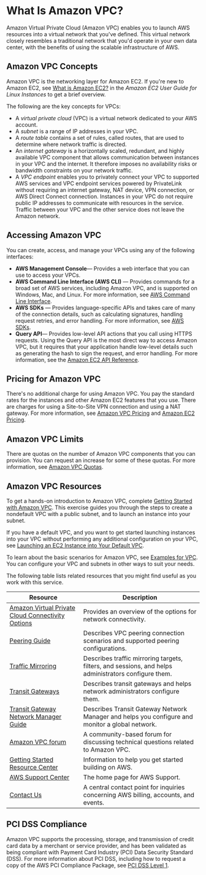 # What Is Amazon VPC?<a name="what-is-amazon-vpc"></a>

Amazon Virtual Private Cloud \(Amazon VPC\) enables you to launch AWS resources into a virtual network that you've defined\. This virtual network closely resembles a traditional network that you'd operate in your own data center, with the benefits of using the scalable infrastructure of AWS\.

## Amazon VPC Concepts<a name="Overview"></a>

Amazon VPC is the networking layer for Amazon EC2\. If you're new to Amazon EC2, see [What is Amazon EC2?](https://docs.aws.amazon.com/AWSEC2/latest/UserGuide/concepts.html) in the *Amazon EC2 User Guide for Linux Instances* to get a brief overview\.

The following are the key concepts for VPCs:
+ A *virtual private cloud* \(VPC\) is a virtual network dedicated to your AWS account\. 
+ A *subnet* is a range of IP addresses in your VPC\. 
+ A *route table* contains a set of rules, called routes, that are used to determine where network traffic is directed\. 
+ An *internet gateway* is a horizontally scaled, redundant, and highly available VPC component that allows communication between instances in your VPC and the internet\. It therefore imposes no availability risks or bandwidth constraints on your network traffic\. 
+ A *VPC endpoint* enables you to privately connect your VPC to supported AWS services and VPC endpoint services powered by PrivateLink without requiring an internet gateway, NAT device, VPN connection, or AWS Direct Connect connection\. Instances in your VPC do not require public IP addresses to communicate with resources in the service\. Traffic between your VPC and the other service does not leave the Amazon network\. 

## Accessing Amazon VPC<a name="VPCInterfaces"></a>

You can create, access, and manage your VPCs using any of the following interfaces:
+ **AWS Management Console**— Provides a web interface that you can use to access your VPCs\.
+ **AWS Command Line Interface \(AWS CLI\)** — Provides commands for a broad set of AWS services, including Amazon VPC, and is supported on Windows, Mac, and Linux\. For more information, see [AWS Command Line Interface](https://aws.amazon.com/cli/)\.
+ **AWS SDKs** — Provides language\-specific APIs and takes care of many of the connection details, such as calculating signatures, handling request retries, and error handling\. For more information, see [AWS SDKs](http://aws.amazon.com/tools/#SDKs)\.
+ **Query API**— Provides low\-level API actions that you call using HTTPS requests\. Using the Query API is the most direct way to access Amazon VPC, but it requires that your application handle low\-level details such as generating the hash to sign the request, and error handling\. For more information, see the [Amazon EC2 API Reference](https://docs.aws.amazon.com/AWSEC2/latest/APIReference/)\.

## Pricing for Amazon VPC<a name="Paying"></a>

There's no additional charge for using Amazon VPC\. You pay the standard rates for the instances and other Amazon EC2 features that you use\. There are charges for using a Site\-to\-Site VPN connection and using a NAT gateway\. For more information, see [Amazon VPC Pricing](https://aws.amazon.com/vpc/pricing/) and [Amazon EC2 Pricing](https://aws.amazon.com/ec2/pricing/)\.

## Amazon VPC Limits<a name="CurrentCapabilities"></a>

There are quotas on the number of Amazon VPC components that you can provision\. You can request an increase for some of these quotas\. For more information, see [Amazon VPC Quotas](amazon-vpc-limits.md)\.

## Amazon VPC Resources<a name="howto"></a>

To get a hands\-on introduction to Amazon VPC, complete [Getting Started with Amazon VPC](vpc-getting-started.md)\. This exercise guides you through the steps to create a nondefault VPC with a public subnet, and to launch an instance into your subnet\.

If you have a default VPC, and you want to get started launching instances into your VPC without performing any additional configuration on your VPC, see [Launching an EC2 Instance into Your Default VPC](default-vpc.md#launching-into)\.

To learn about the basic scenarios for Amazon VPC, see [Examples for VPC](VPC_Scenarios.md)\. You can configure your VPC and subnets in other ways to suit your needs\.

The following table lists related resources that you might find useful as you work with this service\.


|  Resource  |  Description  | 
| --- | --- | 
| [Amazon Virtual Private Cloud Connectivity Options](https://docs.aws.amazon.com/aws-technical-content/latest/aws-vpc-connectivity-options/introduction.html) | Provides an overview of the options for network connectivity\. | 
|  [Peering Guide](https://docs.aws.amazon.com/vpc/latest/peering/what-is-vpc-peering.html)  | Describes VPC peering connection scenarios and supported peering configurations\. | 
|  [Traffic Mirroring](https://docs.aws.amazon.com/vpc/latest/mirroring/what-is-traffic-mirroring.html)  | Describes traffic mirroring targets, filters, and sessions, and helps administrators configure them\. | 
|  [Transit Gateways](https://docs.aws.amazon.com/vpc/latest/tgw/what-is-transit-gateway.html)  | Describes transit gateways and helps network administrators configure them\. | 
|  [Transit Gateway Network Manager Guide](https://docs.aws.amazon.com/vpc/latest/tgw/what-is-network-manager.html)  | Describes Transit Gateway Network Manager and helps you configure and monitor a global network\. | 
|  [Amazon VPC forum](https://forums.aws.amazon.com/forum.jspa?forumID=58)  |  A community\-based forum for discussing technical questions related to Amazon VPC\.  | 
|  [Getting Started Resource Center](https://aws.amazon.com/getting-started/)  |  Information to help you get started building on AWS\.  | 
|  [AWS Support Center](https://console.aws.amazon.com/support/home#/)  |  The home page for AWS Support\.  | 
|  [Contact Us](https://aws.amazon.com/contact-us/)  |  A central contact point for inquiries concerning AWS billing, accounts, and events\.  | 

## PCI DSS Compliance<a name="pci-compliance"></a>

Amazon VPC supports the processing, storage, and transmission of credit card data by a merchant or service provider, and has been validated as being compliant with Payment Card Industry \(PCI\) Data Security Standard \(DSS\)\. For more information about PCI DSS, including how to request a copy of the AWS PCI Compliance Package, see [PCI DSS Level 1](https://aws.amazon.com/compliance/pci-dss-level-1-faqs/)\. 
